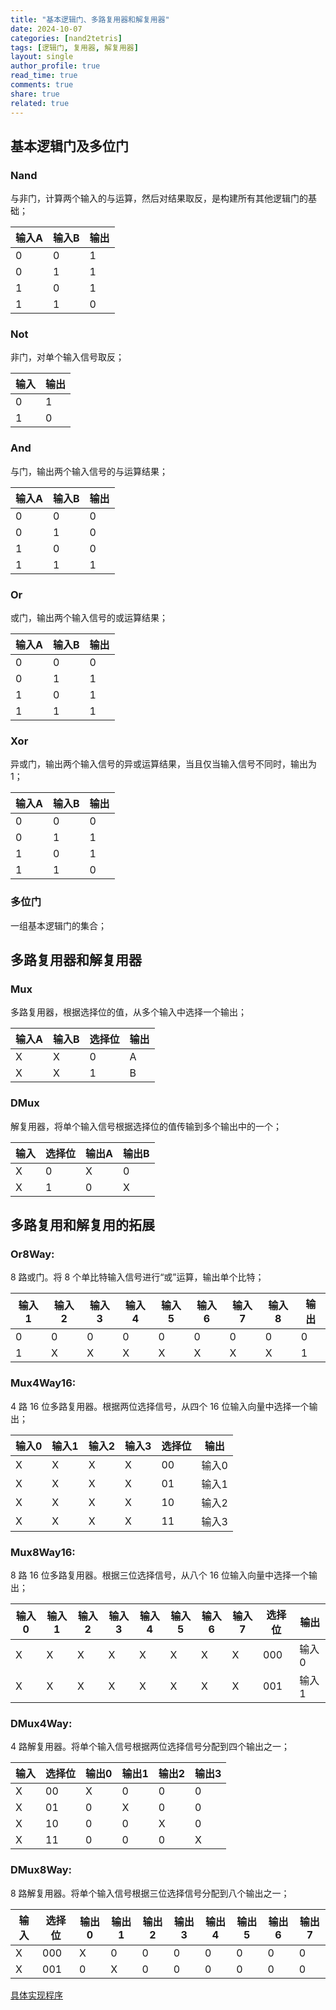 ```yaml
---
title: "基本逻辑门、多路复用器和解复用器"
date: 2024-10-07
categories: [nand2tetris]
tags: [逻辑门, 复用器, 解复用器]
layout: single
author_profile: true
read_time: true
comments: true
share: true
related: true
---
```


## 基本逻辑门及多位门

### Nand

与非门，计算两个输入的与运算，然后对结果取反，是构建所有其他逻辑门的基础；

<table>  
  <thead>  
    <tr>  
      <th>输入A</th>  
      <th>输入B</th>  
      <th>输出</th>  
    </tr>  
  </thead>  
  <tbody>  
    <tr>  
      <td>0</td>  
      <td>0</td>  
      <td>1</td>  
    </tr>  
    <tr>  
      <td>0</td>  
      <td>1</td>  
      <td>1</td>  
    </tr>  
    <tr>  
      <td>1</td>  
      <td>0</td>  
      <td>1</td>  
    </tr>  
    <tr>  
      <td>1</td>  
      <td>1</td>  
      <td>0</td>  
    </tr>  
  </tbody>  
</table>

### Not

非门，对单个输入信号取反；

<table>  
  <thead>  
    <tr>  
      <th>输入</th>  
      <th>输出</th>  
    </tr>  
  </thead>  
  <tbody>  
    <tr>  
      <td>0</td>  
      <td>1</td>  
    </tr>  
    <tr>  
      <td>1</td>  
      <td>0</td>  
    </tr>  
  </tbody>  
</table>

### And

与门，输出两个输入信号的与运算结果；

<table>  
  <thead>  
    <tr>  
      <th>输入A</th>  
      <th>输入B</th>  
      <th>输出</th>  
    </tr>  
  </thead>  
  <tbody>  
    <tr>  
      <td>0</td>  
      <td>0</td>  
      <td>0</td>  
    </tr>  
    <tr>  
      <td>0</td>  
      <td>1</td>  
      <td>0</td>  
    </tr>  
    <tr>  
      <td>1</td>  
      <td>0</td>  
      <td>0</td>  
    </tr>  
    <tr>  
      <td>1</td>  
      <td>1</td>  
      <td>1</td>  
    </tr>  
  </tbody>  
</table>

### Or

或门，输出两个输入信号的或运算结果；

<table>  
  <thead>  
    <tr>  
      <th>输入A</th>  
      <th>输入B</th>  
      <th>输出</th>  
    </tr>  
  </thead>  
  <tbody>  
    <tr>  
      <td>0</td>  
      <td>0</td>  
      <td>0</td>  
    </tr>  
    <tr>  
      <td>0</td>  
      <td>1</td>  
      <td>1</td>  
    </tr>  
    <tr>  
      <td>1</td>  
      <td>0</td>  
      <td>1</td>  
    </tr>  
    <tr>  
      <td>1</td>  
      <td>1</td>  
      <td>1</td>  
    </tr>  
  </tbody>  
</table>

### Xor

异或门，输出两个输入信号的异或运算结果，当且仅当输入信号不同时，输出为 1；

<table>  
  <thead>  
    <tr>  
      <th>输入A</th>  
      <th>输入B</th>  
      <th>输出</th>  
    </tr>  
  </thead>  
  <tbody>  
    <tr>  
      <td>0</td>  
      <td>0</td>  
      <td>0</td>  
    </tr>  
    <tr>  
      <td>0</td>  
      <td>1</td>  
      <td>1</td>  
    </tr>  
    <tr>  
      <td>1</td>  
      <td>0</td>  
      <td>1</td>  
    </tr>  
    <tr>  
      <td>1</td>  
      <td>1</td>  
      <td>0</td>  
    </tr>  
  </tbody>  
</table>

### 多位门

一组基本逻辑门的集合；

## 多路复用器和解复用器

### Mux

多路复用器，根据选择位的值，从多个输入中选择一个输出；

<table>  
  <thead>  
    <tr>  
      <th>输入A</th>  
      <th>输入B</th>  
      <th>选择位</th>  
      <th>输出</th>  
    </tr>  
  </thead>  
  <tbody>  
    <tr>  
      <td>X</td>  
      <td>X</td>  
      <td>0</td>  
      <td>A</td>  
    </tr>  
    <tr>  
      <td>X</td>  
      <td>X</td>  
      <td>1</td>  
      <td>B</td>  
    </tr>  
  </tbody>  
</table>

### DMux

解复用器，将单个输入信号根据选择位的值传输到多个输出中的一个；

<table>  
  <thead>  
    <tr>  
      <th>输入</th>  
      <th>选择位</th>  
      <th>输出A</th>  
      <th>输出B</th>  
    </tr>  
  </thead>  
  <tbody>  
    <tr>  
      <td>X</td>  
      <td>0</td>  
      <td>X</td>  
      <td>0</td>  
    </tr>  
    <tr>  
      <td>X</td>  
      <td>1</td>  
      <td>0</td>  
      <td>X</td>  
    </tr>  
  </tbody>  
</table>

## 多路复用和解复用的拓展

### Or8Way:

8 路或门。将 8 个单比特输入信号进行“或”运算，输出单个比特；

<table>  
  <thead>  
    <tr>  
      <th>输入1</th>  
      <th>输入2</th>  
      <th>输入3</th>  
      <th>输入4</th>  
      <th>输入5</th>  
      <th>输入6</th>  
      <th>输入7</th>  
      <th>输入8</th>  
      <th>输出</th>  
    </tr>  
  </thead>  
  <tbody>  
    <tr>  
      <td>0</td>  
      <td>0</td>  
      <td>0</td>  
      <td>0</td>  
      <td>0</td>  
      <td>0</td>  
      <td>0</td>  
      <td>0</td>  
      <td>0</td>  
    </tr>  
    <tr>  
      <td>1</td>  
      <td>X</td>  
      <td>X</td>  
      <td>X</td>  
      <td>X</td>  
      <td>X</td>  
      <td>X</td>  
      <td>X</td>  
      <td>1</td>  
    </tr>  
    <!-- More rows as needed -->  
  </tbody>  
</table>

### Mux4Way16:

4 路 16 位多路复用器。根据两位选择信号，从四个 16 位输入向量中选择一个输出；

<table>  
  <thead>  
    <tr>  
      <th>输入0</th>  
      <th>输入1</th>  
      <th>输入2</th>  
      <th>输入3</th>  
      <th>选择位</th>  
      <th>输出</th>  
    </tr>  
  </thead>  
  <tbody>  
    <tr>  
      <td>X</td>  
      <td>X</td>  
      <td>X</td>  
      <td>X</td>  
      <td>00</td>  
      <td>输入0</td>  
    </tr>  
    <tr>  
      <td>X</td>  
      <td>X</td>  
      <td>X</td>  
      <td>X</td>  
      <td>01</td>  
      <td>输入1</td>  
    </tr>  
    <tr>  
      <td>X</td>  
      <td>X</td>  
      <td>X</td>  
      <td>X</td>  
      <td>10</td>  
      <td>输入2</td>  
    </tr>  
    <tr>  
      <td>X</td>  
      <td>X</td>  
      <td>X</td>  
      <td>X</td>  
      <td>11</td>  
      <td>输入3</td>  
    </tr>  
  </tbody>  
</table>

### Mux8Way16:

8 路 16 位多路复用器。根据三位选择信号，从八个 16 位输入向量中选择一个输出；

<table>  
  <thead>  
    <tr>  
      <th>输入0</th>  
      <th>输入1</th>  
      <th>输入2</th>  
      <th>输入3</th>  
      <th>输入4</th>  
      <th>输入5</th>  
      <th>输入6</th>  
      <th>输入7</th>  
      <th>选择位</th>  
      <th>输出</th>  
    </tr>  
  </thead>  
  <tbody>  
    <tr>  
      <td>X</td>  
      <td>X</td>  
      <td>X</td>  
      <td>X</td>  
      <td>X</td>  
      <td>X</td>  
      <td>X</td>  
      <td>X</td>  
      <td>000</td>  
      <td>输入0</td>  
    </tr>  
    <tr>  
      <td>X</td>  
      <td>X</td>  
      <td>X</td>  
      <td>X</td>  
      <td>X</td>  
      <td>X</td>  
      <td>X</td>  
      <td>X</td>  
      <td>001</td>  
      <td>输入1</td>  
    </tr>  
    <!-- More rows as needed -->  
  </tbody>  
</table>

### DMux4Way:

4 路解复用器。将单个输入信号根据两位选择信号分配到四个输出之一；

<table>  
  <thead>  
    <tr>  
      <th>输入</th>  
      <th>选择位</th>  
      <th>输出0</th>  
      <th>输出1</th>  
      <th>输出2</th>  
      <th>输出3</th>  
    </tr>  
  </thead>  
  <tbody>  
    <tr>  
      <td>X</td>  
      <td>00</td>  
      <td>X</td>  
      <td>0</td>  
      <td>0</td>  
      <td>0</td>  
    </tr>  
    <tr>  
      <td>X</td>  
      <td>01</td>  
      <td>0</td>  
      <td>X</td>  
      <td>0</td>  
      <td>0</td>  
    </tr>  
    <tr>  
      <td>X</td>  
      <td>10</td>  
      <td>0</td>  
      <td>0</td>  
      <td>X</td>  
      <td>0</td>  
    </tr>  
    <tr>  
      <td>X</td>  
      <td>11</td>  
      <td>0</td>  
      <td>0</td>  
      <td>0</td>  
      <td>X</td>  
    </tr>  
  </tbody>  
</table>

### DMux8Way:

8 路解复用器。将单个输入信号根据三位选择信号分配到八个输出之一；

<table>  
  <thead>  
    <tr>  
      <th>输入</th>  
      <th>选择位</th>  
      <th>输出0</th>  
      <th>输出1</th>  
      <th>输出2</th>  
      <th>输出3</th>  
      <th>输出4</th>  
      <th>输出5</th>  
      <th>输出6</th>  
      <th>输出7</th>  
    </tr>  
  </thead>  
  <tbody>  
    <tr>  
      <td>X</td>  
      <td>000</td>  
      <td>X</td>  
      <td>0</td>  
      <td>0</td>  
      <td>0</td>  
      <td>0</td>  
      <td>0</td>  
      <td>0</td>  
      <td>0</td>  
    </tr>  
    <tr>  
      <td>X</td>  
      <td>001</td>  
      <td>0</td>  
      <td>X</td>  
      <td>0</td>  
      <td>0</td>  
      <td>0</td>  
      <td>0</td>  
      <td>0</td>  
      <td>0</td>  
    </tr>  
    <!-- More rows as needed -->  
  </tbody>  
</table>

[具体实现程序](https://github.com/Tinuvile/nand2tetris/tree/master/nand2tetris/projects/1)
